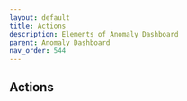 ```yaml
---
layout: default
title: Actions
description: Elements of Anomaly Dashboard
parent: Anomaly Dashboard
nav_order: 544
---
```


## Actions